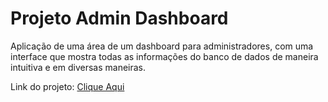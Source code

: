 # Projeto Admin Dashboard

Aplicação de uma área de um dashboard para administradores, com uma interface que mostra todas as informações do banco de dados de maneira intuitiva e em diversas maneiras.

Link do projeto: [Clique Aqui](http://guilhermellau.github.io/react-admin-dashboard)
